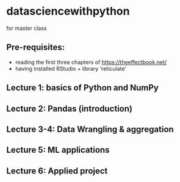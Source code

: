 # datasciencewithpython
 for master class

## Pre-requisites: 

- reading the first three chapters of https://theeffectbook.net/
- having installed RStudio + library 'reticulate'

## Lecture 1: basics of Python and NumPy
## Lecture 2: Pandas (introduction)
## Lecture 3-4: Data Wrangling & aggregation
## Lecture 5: ML applications
## Lecture 6: Applied project